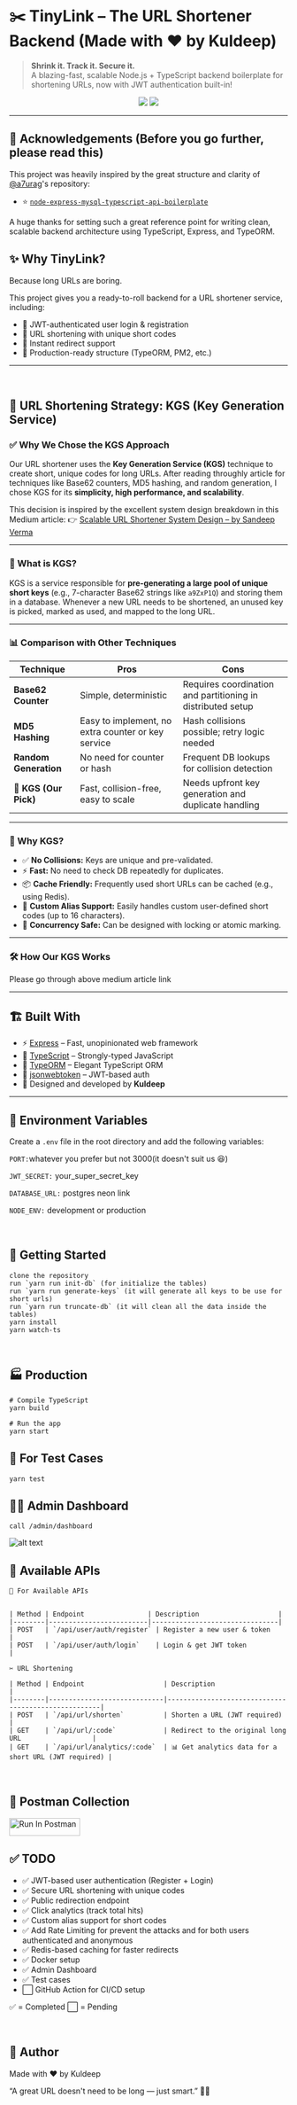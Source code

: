 # ✂️ TinyLink – The URL Shortener Backend (Made with ❤️ by Kuldeep)

> **Shrink it. Track it. Secure it.**  
> A blazing-fast, scalable Node.js + TypeScript backend boilerplate for shortening URLs, now with JWT authentication built-in!

<p align="center">
  <img src="https://img.shields.io/badge/Author-Kuldeep-blueviolet?style=flat-square"/>
  <img src="https://img.shields.io/badge/Built%20With-Node.js%2C%20Express%2C%20TypeScript%2C%20TypeORM-brightgreen?style=flat-square"/>
</p>

---

## 🙏 Acknowledgements (Before you go further, please read this)

This project was heavily inspired by the great structure and clarity of [@a7urag](https://github.com/a7urag)'s repository:

- ⭐️ [`node-express-mysql-typescript-api-boilerplate`](https://github.com/a7urag/node-express-mysql-typescript-api-boilerplate)

A huge thanks for setting such a great reference point for writing clean, scalable backend architecture using TypeScript, Express, and TypeORM.

## ✨ Why TinyLink?

Because long URLs are boring.

This project gives you a ready-to-roll backend for a URL shortener service, including:

- 🔐 JWT-authenticated user login & registration
- 🔗 URL shortening with unique short codes
- 🚀 Instant redirect support
- 🎯 Production-ready structure (TypeORM, PM2, etc.)

---

<br />

## 🔗 URL Shortening Strategy: KGS (Key Generation Service)

### ✅ Why We Chose the KGS Approach

Our URL shortener uses the **Key Generation Service (KGS)** technique to create short, unique codes for long URLs. After reading throughly article for techniques like Base62 counters, MD5 hashing, and random generation, I chose KGS for its **simplicity, high performance, and scalability**.

This decision is inspired by the excellent system design breakdown in this Medium article:
👉 [Scalable URL Shortener System Design – by Sandeep Verma](https://medium.com/@sandeep4.verma/system-design-scalable-url-shortener-service-like-tinyurl-106f30f23a82)

---

### 🧠 What is KGS?

KGS is a service responsible for **pre-generating a large pool of unique short keys** (e.g., 7-character Base62 strings like `a9ZxP1Q`) and storing them in a database. Whenever a new URL needs to be shortened, an unused key is picked, marked as used, and mapped to the long URL.

---

### 📊 Comparison with Other Techniques

| Technique             | Pros                                               | Cons                                                        |
| --------------------- | -------------------------------------------------- | ----------------------------------------------------------- |
| **Base62 Counter**    | Simple, deterministic                              | Requires coordination and partitioning in distributed setup |
| **MD5 Hashing**       | Easy to implement, no extra counter or key service | Hash collisions possible; retry logic needed                |
| **Random Generation** | No need for counter or hash                        | Frequent DB lookups for collision detection                 |
| **🔑 KGS (Our Pick)** | Fast, collision-free, easy to scale                | Needs upfront key generation and duplicate handling         |

---

### 🚀 Why KGS?

- ✅ **No Collisions:** Keys are unique and pre-validated.
- ⚡ **Fast:** No need to check DB repeatedly for duplicates.
- 📦 **Cache Friendly:** Frequently used short URLs can be cached (e.g., using Redis).
- 🧩 **Custom Alias Support:** Easily handles custom user-defined short codes (up to 16 characters).
- 🔄 **Concurrency Safe:** Can be designed with locking or atomic marking.

---

### 🛠️ How Our KGS Works

Please go through above medium article link

---

## 🏗️ Built With

- ⚡ [Express](https://expressjs.com/) – Fast, unopinionated web framework
- 🧙 [TypeScript](https://www.typescriptlang.org/) – Strongly-typed JavaScript
- 🧱 [TypeORM](https://typeorm.io/) – Elegant TypeScript ORM
- 🔐 [jsonwebtoken](https://github.com/auth0/node-jsonwebtoken) – JWT-based auth
- 🧠 Designed and developed by **Kuldeep**

---

## 🔑 Environment Variables

Create a `.env` file in the root directory and add the following variables:

`PORT:`whatever you prefer but not 3000(it doesn't suit us 😆)

`JWT_SECRET:` your_super_secret_key

`DATABASE_URL:` postgres neon link

`NODE_ENV:` development or production

<br />

## 🚀 Getting Started

```
clone the repository
run `yarn run init-db` (for initialize the tables)
run `yarn run generate-keys` (it will generate all keys to be use for short urls)
run `yarn run truncate-db` (it will clean all the data inside the tables)
yarn install
yarn watch-ts
```

<br />

## 🏭 Production

```
# Compile TypeScript
yarn build

# Run the app
yarn start

```

## 🧯 For Test Cases

```
yarn test
```

## 🧑‍💼 Admin Dashboard

`call /admin/dashboard`

![alt text](image.png)

## 🔌 Available APIs

    🔌 For Available APIs


    | Method | Endpoint                | Description                    |
    |--------|-------------------------|--------------------------------|
    | POST   | `/api/user/auth/register` | Register a new user & token    |
    | POST   | `/api/user/auth/login`    | Login & get JWT token          |

    ✂️ URL Shortening

    | Method | Endpoint                    | Description                                         |
    |--------|-----------------------------|-----------------------------------------------------|
    | POST   | `/api/url/shorten`          | Shorten a URL (JWT required)                        |
    | GET    | `/api/url/:code`            | Redirect to the original long URL                  |
    | GET    | `/api/url/analytics/:code`  | 📊 Get analytics data for a short URL (JWT required) |

<br />

## 🧪 Postman Collection

[<img src="https://run.pstmn.io/button.svg" alt="Run In Postman" style="width: 128px; height: 32px;">](https://app.getpostman.com/run-collection/30468072-686ea2ac-4690-4e0a-9753-e271e3b83d83?action=collection%2Ffork&source=rip_markdown&collection-url=entityId%3D30468072-686ea2ac-4690-4e0a-9753-e271e3b83d83%26entityType%3Dcollection%26workspaceId%3D23332451-5340-436e-84ab-8730f0cfa214)

## ✅ TODO

<ul>
  <li>✅ JWT-based user authentication (Register + Login)</li>
  <li>✅ Secure URL shortening with unique codes</li>
  <li>✅ Public redirection endpoint</li>
  <li>✅ Click analytics (track total hits)</li>
  <li>✅ Custom alias support for short codes</li>
  <li>✅ Add Rate Limiting for prevent the attacks and for both users authenticated and anonymous</li>
  <li>✅ Redis-based caching for faster redirects</li>
  <li>✅ Docker setup</li>
  <li>✅ Admin Dashboard</li>
  <li>✅ Test cases</li>
  <li>⬜ GitHub Action for CI/CD setup</li>
</ul>

✅ = Completed
⬜ = Pending

<br />

## 🧙 Author

Made with ❤️ by Kuldeep

“A great URL doesn't need to be long — just smart.” 🔗✨
